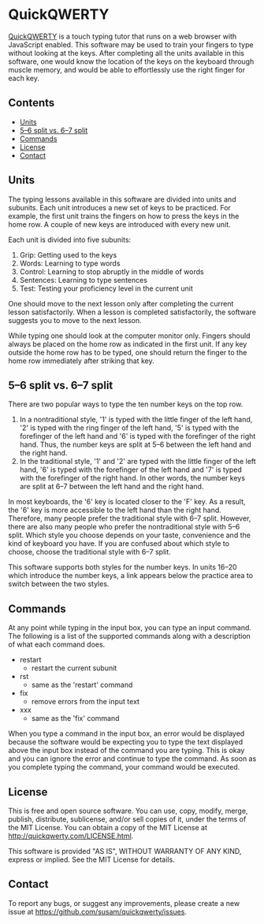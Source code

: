 QuickQWERTY
===========

[QuickQWERTY][1] is a touch typing tutor that runs on a web browser with
JavaScript enabled. This software may be used to train your fingers to
type without looking at the keys. After completing all the units
available in this software, one would know the location of the keys on
the keyboard through muscle memory, and would be able to effortlessly
use the right finger for each key.

  [1]: http://quickqwerty.com/


Contents
--------

* [Units](#units)
* [5–6 split vs. 6–7 split](#56-split-vs-67-split)
* [Commands](#commands)
* [License](#license)
* [Contact](#contact)


Units
-----

The typing lessons available in this software are divided into units and
subunits. Each unit introduces a new set of keys to be practiced. For
example, the first unit trains the fingers on how to press the keys in
the home row. A couple of new keys are introduced with every new unit. 

Each unit is divided into five subunits:

  1. Grip: Getting used to the keys
  2. Words: Learning to type words
  3. Control: Learning to stop abruptly in the middle of words
  4. Sentences: Learning to type sentences
  5. Test: Testing your proficiency level in the current unit

One should move to the next lesson only after completing the current
lesson satisfactorily. When a lesson is completed satisfactorily, the
software suggests you to move to the next lesson.

While typing one should look at the computer monitor only. Fingers
should always be placed on the home row as indicated in the first unit.
If any key outside the home row has to be typed, one should return the
finger to the home row immediately after striking that key. 


5–6 split vs. 6–7 split
-----------------------

There are two popular ways to type the ten number keys on the top row.

  1. In a nontraditional style, '1' is typed with the little finger of
     the left hand, '2' is typed with the ring finger of the left hand,
     '5' is typed with the forefinger of the left hand and '6' is typed
     with the forefinger of the right hand. Thus, the number keys are
     split at 5–6 between the left hand and the right hand.
  2. In the traditional style, '1' and '2' are typed with the little
     finger of the left hand, '6' is typed with the forefinger of the
     left hand and '7' is typed with the forefinger of the right hand.
     In other words, the number keys are split at 6–7 between the left
     hand and the right hand.

In most keyboards, the '6' key is located closer to the 'F' key. As a
result, the '6' key is more accessible to the left hand than the right
hand. Therefore, many people prefer the traditional style with 6–7
split. However, there are also many people who prefer the nontraditional
style with 5–6 split. Which style you choose depends on your taste,
convenience and the kind of keyboard you have. If you are confused about
which style to choose, choose the traditional style with 6–7 split.

This software supports both styles for the number keys. In units 16–20
which introduce the number keys, a link appears below the practice area
to switch between the two styles.


Commands
--------

At any point while typing in the input box, you can type an input
command. The following is a list of the supported commands along with a
description of what each command does.

  * restart
    - restart the current subunit
  * rst
    - same as the 'restart' command
  * fix
    - remove errors from the input text
  * xxx
    - same as the 'fix' command

When you type a command in the input box, an error would be displayed
because the software would be expecting you to type the text displayed
above the input box instead of the command you are typing. This is okay
and you can ignore the error and continue to type the command. As soon
as you complete typing the command, your command would be executed.


License
-------

This is free and open source software. You can use, copy, modify,
merge, publish, distribute, sublicense, and/or sell copies of it,
under the terms of the MIT License. You can obtain a copy of the
MIT License at <http://quickqwerty.com/LICENSE.html>.

This software is provided "AS IS", WITHOUT WARRANTY OF ANY KIND,
express or implied. See the MIT License for details.


Contact
-------

To report any bugs, or suggest any improvements, please create a new
issue at https://github.com/susam/quickqwerty/issues.
